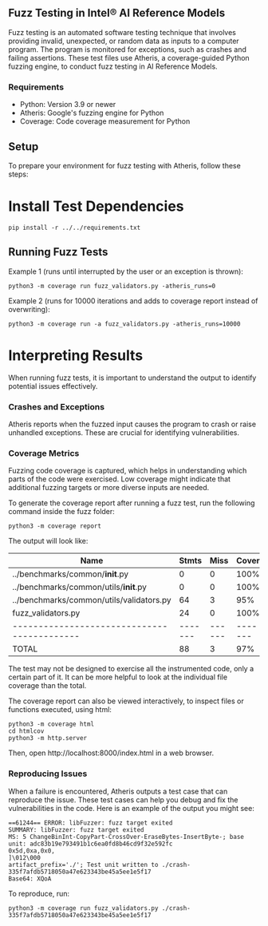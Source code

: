 ## Fuzz Testing in Intel® AI Reference Models
Fuzz testing is an automated software testing technique that involves providing invalid, unexpected, or random data as inputs to a computer program. The program is monitored for exceptions, such as crashes and failing assertions. These test files use Atheris, a coverage-guided Python fuzzing engine, to conduct fuzz testing in AI Reference Models. 

### Requirements
* Python: Version 3.9 or newer
* Atheris: Google's fuzzing engine for Python
* Coverage: Code coverage measurement for Python

## Setup
To prepare your environment for fuzz testing with Atheris, follow these steps:

# Install Test Dependencies
```
pip install -r ../../requirements.txt
```
## Running Fuzz Tests
Example 1 (runs until interrupted by the user or an exception is thrown):
```
python3 -m coverage run fuzz_validators.py -atheris_runs=0
```

Example 2 (runs for 10000 iterations and adds to coverage report instead of overwriting):
```
python3 -m coverage run -a fuzz_validators.py -atheris_runs=10000
```
# Interpreting Results
When running fuzz tests, it is important to understand the output to identify potential issues effectively.

### Crashes and Exceptions
Atheris reports when the fuzzed input causes the program to crash or raise unhandled exceptions. These are crucial for identifying vulnerabilities. 

### Coverage Metrics
Fuzzing code coverage is captured, which helps in understanding which parts of the code were exercised. Low coverage might indicate that additional fuzzing targets or more diverse inputs are needed. 

To generate the coverage report after running a fuzz test, run the following command inside the fuzz folder:
```
python3 -m coverage report
```

The output will look like:

| Name                                      | Stmts | Miss | Cover |
|-------------------------------------------|-------|------|-------|
| ../benchmarks/common/__init__.py          | 0     | 0    | 100%  |
| ../benchmarks/common/utils/__init__.py    | 0     | 0    | 100%  |
| ../benchmarks/common/utils/validators.py  | 64    | 3    |  95%  |
| fuzz_validators.py                        | 24    | 0    | 100%  |
|-------------------------------------------|-------|------|-------|
| TOTAL                                     | 88    | 3    | 97%   |

The test may not be designed to exercise all the instrumented code, only a certain 
part of it. It can be more helpful to look at the individual file coverage than the total. 

The coverage report can also be viewed interactively, to inspect files or functions executed, using html:
```
python3 -m coverage html
cd htmlcov
python3 -m http.server
```

Then, open http://localhost:8000/index.html in a web browser.

### Reproducing Issues 
When a failure is encountered, Atheris outputs a test case that can reproduce the issue.
These test cases can help you debug and fix the vulnerabilities in the code.
Here is an example of the output you might see:
```
==61244== ERROR: libFuzzer: fuzz target exited
SUMMARY: libFuzzer: fuzz target exited
MS: 5 ChangeBinInt-CopyPart-CrossOver-EraseBytes-InsertByte-; base unit: adc83b19e793491b1c6ea0fd8b46cd9f32e592fc
0x5d,0xa,0x0,
]\012\000
artifact_prefix='./'; Test unit written to ./crash-335f7afdb5718050a47e623343be45a5ee1e5f17
Base64: XQoA
```

To reproduce, run:
```
python3 -m coverage run fuzz_validators.py ./crash-335f7afdb5718050a47e623343be45a5ee1e5f17
```
